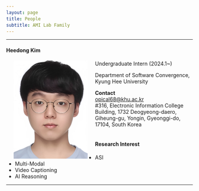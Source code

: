 ```yaml
---
layout: page
title: People 
subtitle: AMI Lab Family
---
```


<hr>

#### Heedong Kim
  
<img src="https://raw.githubusercontent.com/ailabkhu/ailabkhu.github.io/master/img/HeedongKim.jpg" width="200" height="265" align="left" hspace="20" />
Undergraduate Intern (2024.1~)  

Department of Software Convergence, Kyung Hee University         
            
**Contact**  
opical68@khu.ac.kr                                       
#316, Electronic Information College Building, 1732 Deogyeong-daero, Giheung-gu, Yongin, Gyeonggi-do, 17104, South Korea  
<br>

#### Research Interest
* ASI
* Multi-Modal
* Video Captioning
* AI Reasoning

<hr>
